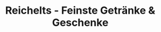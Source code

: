 ---
title: "Reichelts - Feinste Getränke & Geschenke"
url: /eschwege/reichelts-feinste-getraenke-und-geschenke/
shop: Feinkost
---